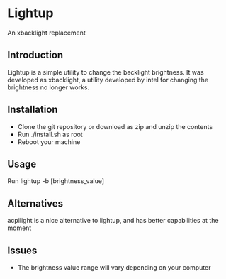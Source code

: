 # Lightup  
An xbacklight replacement

## Introduction
Lightup is a simple utility to change the backlight brightness. It was developed
as xbacklight, a utility developed by intel for changing the brightness no
longer works.

## Installation
- Clone the git repository or download as zip and unzip the contents
- Run ./install.sh as root
- Reboot your machine

## Usage
Run lightup -b [brightness_value] 

## Alternatives
acpilight is a nice alternative to lightup, and has better capabilities at 
the moment

## Issues
- The brightness value range will vary depending on your computer
